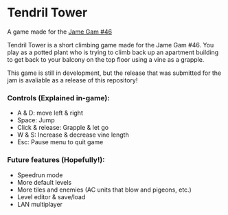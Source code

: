 # Tendril Tower
A game made for the [Jame Gam #46](https://itch.io/jam/jame-gam-46)

Tendril Tower is a short climbing game made for the Jame Gam #46. You play as a potted plant who is trying to climb back up an apartment building to get back to your balcony on the top floor using a vine as a grapple.

This game is still in development, but the release that was submitted for the jam is avaliable as a release of this repository!

### Controls (Explained in-game):
- A & D: move left & right
- Space: Jump
- Click & release: Grapple & let go
- W & S: Increase & decrease vine length
- Esc: Pause menu to quit game

### Future features (Hopefully!):
- Speedrun mode
- More default levels
- More tiles and enemies (AC units that blow and pigeons, etc.)
- Level editor & save/load
- LAN multiplayer

